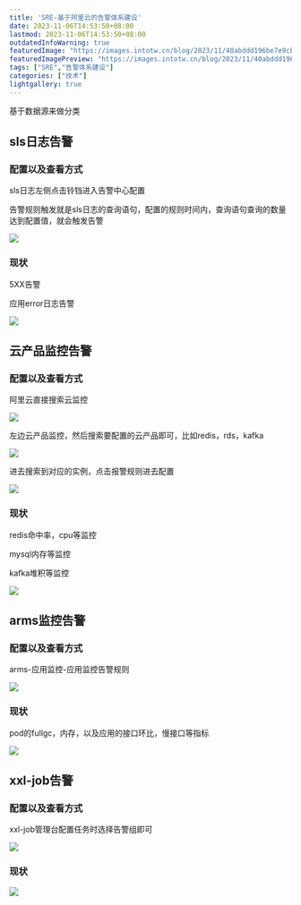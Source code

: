```yaml
---
title: 'SRE-基于阿里云的告警体系建设'
date: 2023-11-06T14:53:50+08:00
lastmod: 2023-11-06T14:53:50+08:00
outdatedInfoWarning: true
featuredImage: "https://images.intotw.cn/blog/2023/11/40abddd196be7e9cb79b83534d4983a4.webp"
featuredImagePreview: "https://images.intotw.cn/blog/2023/11/40abddd196be7e9cb79b83534d4983a4.webp"
tags: ["SRE","告警体系建设"]
categories: ["技术"]
lightgallery: true
---
```


基于数据源来做分类

## sls日志告警

### 配置以及查看方式

sls日志左侧点击铃铛进入告警中心配置

告警规则触发就是sls日志的查询语句，配置的规则时间内，查询语句查询的数量达到配置值，就会触发告警

![](https://images.intotw.cn/blog/2023/11/d59522ff5045e13102eb2b42dd1f1cd5.png)

### 现状

5XX告警

应用error日志告警

![](https://images.intotw.cn/blog/2023/11/a718e740ff0867c4477b408b279966df.png)

## 云产品监控告警

### 配置以及查看方式

阿里云直接搜索云监控

![](https://images.intotw.cn/blog/2023/11/b5a5a8c3101038b6499a18fdd7c6db99.png)

左边云产品监控，然后搜索要配置的云产品即可，比如redis，rds，kafka

![](https://images.intotw.cn/blog/2023/11/a610f5f8cfd4d1212637c4fec1fc2768.png)

进去搜索到对应的实例，点击报警规则进去配置

![](https://images.intotw.cn/blog/2023/11/e3d429935624acc9cff413d5c25c1f24.png)

### 现状

redis命中率，cpu等监控

mysql内存等监控

kafka堆积等监控

![](https://images.intotw.cn/blog/2023/11/720b35aa8eac34f397cefab5970b3aa6.png)

## arms监控告警

### 配置以及查看方式

arms-应用监控-应用监控告警规则

![](https://images.intotw.cn/blog/2023/11/c6293c50bba69e771a2c146a87575d78.png)

### 现状

pod的fullgc，内存，以及应用的接口环比，慢接口等指标

![](https://images.intotw.cn/blog/2023/11/023c82b503fb62e8acc6752bc091a6d0.png)

## xxl-job告警

### 配置以及查看方式

xxl-job管理台配置任务时选择告警组即可

![](https://images.intotw.cn/blog/2023/11/d52cc31b810dbe77f7c4fad1e479d485.png)

### 现状

![](https://images.intotw.cn/blog/2023/11/b30fd53727e33672042df96f954c4eb5.png)
